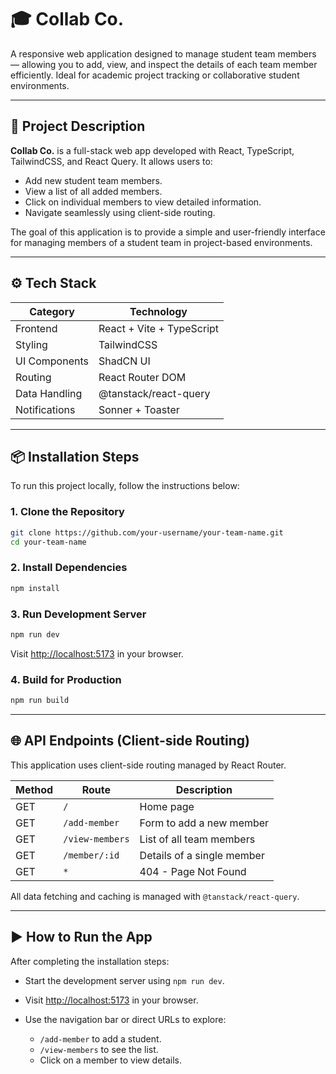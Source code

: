 # 🎓 Collab Co.

A responsive web application designed to manage student team members — allowing you to add, view, and inspect the details of each team member efficiently. Ideal for academic project tracking or collaborative student environments.

---

## 📌 Project Description

**Collab Co.** is a full-stack web app developed with React, TypeScript, TailwindCSS, and React Query. It allows users to:

- Add new student team members.
- View a list of all added members.
- Click on individual members to view detailed information.
- Navigate seamlessly using client-side routing.

The goal of this application is to provide a simple and user-friendly interface for managing members of a student team in project-based environments.

---

## ⚙️ Tech Stack

| Category       | Technology                         |
|----------------|-------------------------------------|
| Frontend       | React + Vite + TypeScript          |
| Styling        | TailwindCSS                        |
| UI Components  | ShadCN UI                          |
| Routing        | React Router DOM                   |
| Data Handling  | @tanstack/react-query              |
| Notifications  | Sonner + Toaster                   |

---

## 📦 Installation Steps

To run this project locally, follow the instructions below:

### 1. Clone the Repository

```bash
git clone https://github.com/your-username/your-team-name.git
cd your-team-name
```

### 2. Install Dependencies

```bash
npm install
```

### 3. Run Development Server

```bash
npm run dev
```

Visit [http://localhost:5173](http://localhost:5173) in your browser.

### 4. Build for Production

```bash
npm run build
```

---

## 🌐 API Endpoints (Client-side Routing)

This application uses client-side routing managed by React Router.

| Method | Route             | Description                         |
|--------|-------------------|-------------------------------------|
| GET    | `/`               | Home page                           |
| GET    | `/add-member`     | Form to add a new member            |
| GET    | `/view-members`   | List of all team members            |
| GET    | `/member/:id`     | Details of a single member          |
| GET    | `*`               | 404 - Page Not Found                |

All data fetching and caching is managed with `@tanstack/react-query`.

---

## ▶️ How to Run the App

After completing the installation steps:

- Start the development server using `npm run dev`.
- Visit [http://localhost:5173](http://localhost:5173) in your browser.
- Use the navigation bar or direct URLs to explore:

  - `/add-member` to add a student.
  - `/view-members` to see the list.
  - Click on a member to view details.



